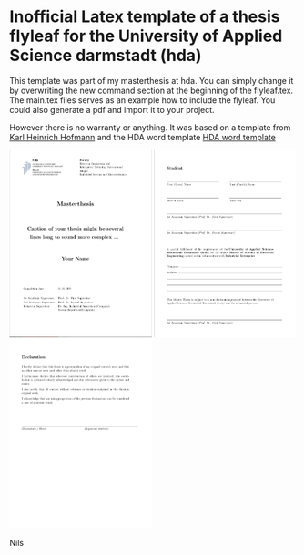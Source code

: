 # Inofficial Latex template of a thesis flyleaf for the University of Applied Science darmstadt (hda)

This template was part of my masterthesis at hda. You can simply change it by overwriting the new command section at the beginning of the flyleaf.tex. The main.tex files serves as an example how to include the flyleaf. You could also generate a pdf and import it to your project. 

However there is no warranty or anything. It was based on a template from [Karl Heinrich Hofmann](https://www.hs-rm.de/de/hochschule/personen/hofmann-karl-heinrich/) and the HDA word template [HDA word template](https://eit.h-da.de/fileadmin/EIT/Dokumente/Elektrotechnik_MSE/Studiengangsbeschreibung/Templates/Masterarbeit/TemplateMasterThesis.doc)

<img src="preview/img1.png" width="250"/> <img src="preview/img2.png" width="250"/> <img src="preview/img3.png" width="250"/> 

Nils